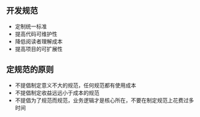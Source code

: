 ## 开发规范

<!---->

-   定制统一标准
-   提高代码可维护性
-   降低阅读者理解成本
-   提高项目的可扩展性

<!---->

## 定规范的原则

<!---->

-  不提倡制定意义不大的规范，任何规范都有使用成本
-   不提倡制定收益远远小于成本的规范
-   不提倡为了规范而规范，业务逻辑才是核心所在，不要在制定规范上花费过多时间